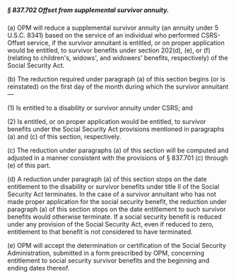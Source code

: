 ##### § 837.702 Offset from supplemental survivor annuity. #####

(a) OPM will reduce a supplemental survivor annuity (an annuity under 5 U.S.C. 8341) based on the service of an individual who performed CSRS-Offset service, if the survivor annuitant is entitled, or on proper application would be entitled, to survivor benefits under section 202(d), (e), or (f) (relating to children's, widows', and widowers' benefits, respectively) of the Social Security Act.

(b) The reduction required under paragraph (a) of this section begins (or is reinstated) on the first day of the month during which the survivor annuitant—

(1) Is entitled to a disability or survivor annuity under CSRS; and

(2) Is entitled, or on proper application would be entitled, to survivor benefits under the Social Security Act provisions mentioned in paragraphs (a) and (c) of this section, respectively.

(c) The reduction under paragraphs (a) of this section will be computed and adjusted in a manner consistent with the provisions of § 837.701 (c) through (e) of this part.

(d) A reduction under paragraph (a) of this section stops on the date entitlement to the disability or survivor benefits under title II of the Social Security Act terminates. In the case of a survivor annuitant who has not made proper application for the social security benefit, the reduction under paragraph (a) of this section stops on the date entitlement to such survivor benefits would otherwise terminate. If a social security benefit is reduced under any provision of the Social Security Act, even if reduced to zero, entitlement to that benefit is not considered to have terminated.

(e) OPM will accept the determination or certification of the Social Security Administration, submitted in a form prescribed by OPM, concerning entitlement to social security survivor benefits and the beginning and ending dates thereof.